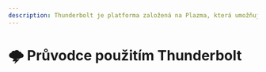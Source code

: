 ```yaml
---
description: Thunderbolt je platforma založená na Plazma, která umožňuje experimentální záplaty rozdělit do chutí a přímo je používat.
---
```


# 🌩️ Průvodce použitím Thunderbolt
